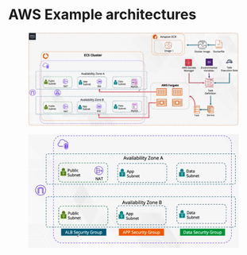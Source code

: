# AWS Example architectures

<figure><img src="../../../../.gitbook/assets/image (25).png" alt=""><figcaption></figcaption></figure>

<figure><img src="../../../../.gitbook/assets/image (1) (2).png" alt=""><figcaption></figcaption></figure>
